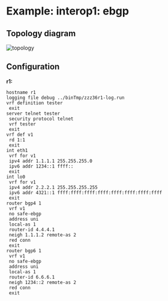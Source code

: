 # Example: interop1: ebgp

## **Topology diagram**

![topology](/img/intop1-bgp01.tst.png)

## **Configuration**

**r1:**
```
hostname r1
logging file debug ../binTmp/zzz36r1-log.run
vrf definition tester
 exit
server telnet tester
 security protocol telnet
 vrf tester
 exit
vrf def v1
 rd 1:1
 exit
int eth1
 vrf for v1
 ipv4 addr 1.1.1.1 255.255.255.0
 ipv6 addr 1234::1 ffff::
 exit
int lo0
 vrf for v1
 ipv4 addr 2.2.2.1 255.255.255.255
 ipv6 addr 4321::1 ffff:ffff:ffff:ffff:ffff:ffff:ffff:ffff
 exit
router bgp4 1
 vrf v1
 no safe-ebgp
 address uni
 local-as 1
 router-id 4.4.4.1
 neigh 1.1.1.2 remote-as 2
 red conn
 exit
router bgp6 1
 vrf v1
 no safe-ebgp
 address uni
 local-as 1
 router-id 6.6.6.1
 neigh 1234::2 remote-as 2
 red conn
 exit
```
